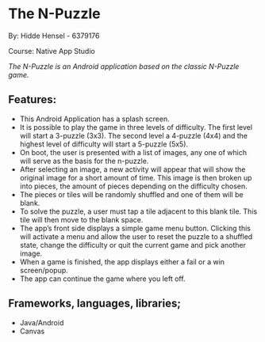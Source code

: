 The N-Puzzle
==========
By: Hidde Hensel - 6379176

Course: Native App Studio



*The N-Puzzle is an Android application based on the classic N-Puzzle game.*


Features:
-------------
* This Android Application has a splash screen.
*	It is possible to play the game in three levels of difficulty. The first level will start a 3-puzzle (3x3). The second level a 4-puzzle (4x4) and the highest level of difficulty will start a 5-puzzle (5x5).
*	On boot, the user is presented with a list of images, any one of which will serve as the basis for the n-puzzle.
* After selecting an image, a new activity will appear that will show the original image for a short amount of time. This image is then broken up into pieces, the amount of pieces depending on the difficulty chosen.
*	The pieces or tiles will be randomly shuffled and one of them will be blank.
*	To solve the puzzle, a user must tap a tile adjacent to this blank tile. This tile will then move to the blank space. 
*	The app’s front side displays a simple game menu button. Clicking this will activate a menu and allow the user to reset the puzzle to a shuffled state, change the difficulty or quit the current game and pick another image.
*	When a game is finished, the app displays either a fail or a win screen/popup.
*	The app can continue the game where you left off.



Frameworks, languages, libraries;
-------------
* Java/Android
* Canvas
